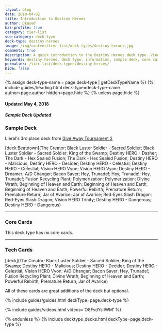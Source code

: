 ```yaml
---
layout: blog
date: 2018-04-02
title: Introduction to Destiny Heroes
author: Dkayed
has-profile: true
category: tier-list
sub-category: deck-type
deck-type: destiny-heroes
image: /img/content/tier-list/deck-types/destiny-heroes.jpg
comments: true
description: A quick introduction to the Destiny Heroes deck type. View sample deck, core cards, tech cards, quick tips, guides, videos and other information.
keywords: destiny heroes, deck type, information, sample deck, core cards, tech cards, quick tips, guides, videos
permalink: /tier-list/deck-types/destiny-heroes/
hide: false
---
```


{% assign deck-type-name = page.deck-type | getDeckTypeName %}
{% include guides/heading.html deck-type=deck-type-name author=page.author hidden=page.hide %}
{% unless page.hide %}

#### Updated May 4, 2018 
##### Sample Deck Updated

### Sample Deck

Lieral's 3rd place deck from [Give Away Tournament 3](/tournaments/giveaway/3/report/)

[deck:Beatdown](The Creator; Black Luster Soldier - Sacred Soldier; Black Luster Soldier - Sacred Soldier; King of the Swamp; Destiny HERO - Dasher; The Dark - Hex Sealed Fusion; The Dark - Hex Sealed Fusion; Destiny HERO - Malicious; Destiny HERO - Decider; Destiny HERO - Celestial; Destiny HERO - Celestial; Vision HERO Vyon; Vision HERO Vyon; Destiny HERO - Dreamer; A/D Changer; Bacon Saver; Hey, Trunade!; Hey, Trunade!; Hey, Trunade!; Fusion Recycling Plant; Polymerization; Polymerization; Divine Wrath; Beginning of Heaven and Earth; Beginning of Heaven and Earth; Beginning of Heaven and Earth; Powerful Rebirth; Premature Return; Premature Return; Jar of Avarice; Jar of Avarice; Red-Eyes Slash Dragon; Red-Eyes Slash Dragon; Vision HERO Trinity; Destiny HERO - Dangerous; Destiny HERO - Dangerous)
  
---

### Core Cards

This deck type has no core cards. 

---

### Tech Cards

[deck](The Creator; Black Luster Soldier - Sacred Soldier; King of the Swamp; Destiny HERO - Malicious; Destiny HERO - Decider; Destiny HERO - Celestial; Vision HERO Vyon; A/D Changer; Bacon Saver; Hey, Trunade!; Fusion Recycling Plant; Divine Wrath; Beginning of Heaven and Earth; Powerful Rebirth; Premature Return; Jar of Avarice)

All of these cards are great additions of the deck but optional.

{% include guides/guides.html deckType=page.deck-type %}

{% include guides/videos.html videos='O8FvdYslIWM' %}

{% endunless %}
{% include decktype_decks.html deckType=page.deck-type %}


